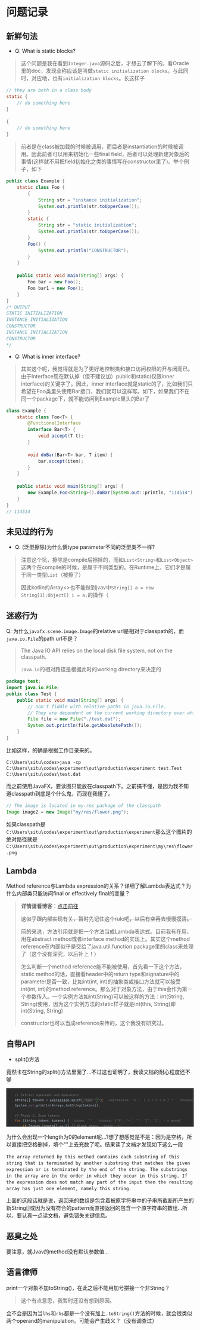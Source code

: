 # 问题记录

## 新鲜句法

- Q: What is static blocks?

> 这个问题是我在看到`Integer.java`源码之后，才想去了解下的。看Oracle里的doc，发现全称应该是叫做`static initialization blocks`。与此同时，对应地，也有`initialization blocks`。长这样子

``` java
// they are both in a class body
static {
    // do something here
}

{
    // do something here
}
```

> 前者是在class被加载的时候被调用，而后者是instantiation的时候被调用。因此前者可以用来初始化一些final field，后者可以处理新建对象后的事情(这样就不用把field初始化之类的事情写在constructor里了)。举个例子，如下

``` java
public class Example {
    static class Foo {
        {
            String str = "instance initialization";
            System.out.println(str.toUpperCase());
        }
        static {
            String str = "static initialization";
            System.out.println(str.toUpperCase());
        }
        Foo() {
            System.out.println("CONSTRUCTOR");
        }
    }

    public static void main(String[] args) {
        Foo bar = new Foo();
        Foo bar1 = new Foo();
    }
}
/* OUTPUT
STATIC INITIALIZATION
INSTANCE INITIALIZATION
CONSTRUCTOR
INSTANCE INITIALIZATION
CONSTRUCTOR
*/
```

- Q: What is inner interface?

> 其实这个呢，我觉得就是为了更好地控制类和接口访问权限的开与闭而已。由于Interface现在默认掉（但不建议加）public和static(仅限inner interface)的关键字了。因此，inner interface就是static的了，比如我们只希望在Foo类里头使用Bar接口，我们就可以这样写。如下，如果我们不在同一个package下，就不能访问到Example里头的Bar了

``` java
class Example {
    static class Foo<T> {
        @FunctionalInterface
        interface Bar<T> {
            void accept(T t);
        }

        void doBar(Bar<T> bar, T item) {
            bar.accept(item);
        }
    }

    public static void main(String[] args) {
        new Example.Foo<String>().doBar(System.out::println, "114514");
    }
}
// 114514
```

## 未见过的行为

- Q: (泛型擦除)为什么俩type parameter不同的泛型类不一样?

> 注意这个坑，擦除是compile后擦掉的，而如`List<String>`和`List<Object>`这两个在compile的时候，是属于不同类型的。在Runtime上，它们才是属于同一类型`List`（被擦了）
>
> 因此kotlin的Array<>也不能做到jvav中`String[] a = new String[1];Object[] i = a;`的操作（

## 迷惑行为

Q: 为什么`javafx.scene.image.Image`的relative url是相对于classpath的，而`java.io.File`的path url不是？

> The Java IO API relies on the local disk file system, not on the classpath.
>
> `Java.io`的相对路径是根据此时的working directory来决定的

``` java
package test;
import java.io.File;
public class Test {
    public static void main(String[] args) {
        // Don't fiddle with relative paths in java.io.File. 
        // They are dependent on the current working directory over which you have totally no control from inside the Java code.
        File file = new File("./test.dat");
        System.out.println(file.getAbsolutePath());
    }
}
```

比如这样，的确是根据工作目录来的。

``` shell
C:\Users\situ\codes>java -cp C:\Users\situ\codes\experiment\out\production\experiment test.Test
C:\Users\situ\codes\test.dat
```

而之前使用JavaFX，要读图只能放在classpath下。之前搞不懂，是因为我不知道classpath到底是个什么鬼，而现在我懂了。

``` java
// The image is located in my.res package of the classpath
Image image2 = new Image("my/res/flower.png");
```

如果classpath是`C:\Users\situ\codes\experiment\out\production\experiment`那么这个图片的绝对路径就是`C:\Users\situ\codes\experiment\out\production\experiment\my\res\flower.png`

## Lambda

Method reference与Lambda expression的关系？详细了解Lambda表达式？为什么内部类只能访问final or effectively final的变量？

> **详情请看博客**：[点击前往](https://blog.situ2001.com/contents/3b19f30c2f96/)
>
>~~这似乎跟内部实现有关，暂时先记住这个rule吧，以后有空再去慢慢摸清。~~
>
> 简的来说，方法引用就是把一个方法当成Lambda表达式。目前我有在用，用在abstract method或者interface method的实现上。其实这个method reference在内部似乎是交给了java.util.function package里的class来处理了（这个没有深究，以后补上！）
>
> 怎么判断一个method reference能不能被使用，首先看一下这个方法，static method的话，直接看header中的return type和signature中的parameter是否一致，比如int(int, int)的抽象类或接口方法就可以接受int(int, int)的method reference。那么对于对象方法，由于this会作为第一个参数传入。一个实例方法如int(String)可以被这样的方法：int(String, String)使用，因为这个实例方法的static样子就是int(this, String)即int(String, String)
>
> constructor也可以当成reference来传的，这个我没有研究过。

## 自带API

- split()方法

竟然卡在String的split()方法里面了…不过这也证明了，我读文档的耐心程度还不够

![问题图](./images/20201229112401.jpg)

为什么会出现一个length为0的element呢…?想了想感觉是不是：因为是空格，所以直接把空格删掉，填个""上去充数了呢。结果读了文档才发现如下这么一段

`
The array returned by this method contains each substring of this string that is terminated by another substring that matches the given expression or is terminated by the end of the string. The substrings in the array are in the order in which they occur in this string. If the expression does not match any part of the input then the resulting array has just one element, namely this string.
`

上面的这段话就是说，返回来的数组是包含着被原字符串中的子串所截断所产生的新String[]或因为没有符合的pattern而直接返回的包含一个原字符串的数组…所以，要认真一点读文档，避免错失关键信息。

## 恶臭之处

要注意，就Jvav的method没有默认参数值...

## 语言律师

print一个对象不加toString()，在此之后不能用加号拼接一个非String？

> 这个有点意思，我暂时还没有想到原因。

会不会是因为当`lhs`和`rhs`都是一个没有加上`.toString()`方法的时候，就会很类似两个operand的manipulation。可能会产生歧义？（没有调查过）
